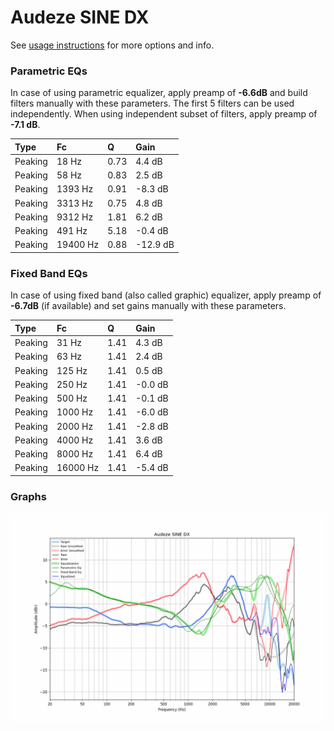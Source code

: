 # Audeze SINE DX
See [usage instructions](https://github.com/jaakkopasanen/AutoEq#usage) for more options and info.

### Parametric EQs
In case of using parametric equalizer, apply preamp of **-6.6dB** and build filters manually
with these parameters. The first 5 filters can be used independently.
When using independent subset of filters, apply preamp of **-7.1 dB**.

| Type    | Fc       |    Q | Gain     |
|:--------|:---------|:-----|:---------|
| Peaking | 18 Hz    | 0.73 | 4.4 dB   |
| Peaking | 58 Hz    | 0.83 | 2.5 dB   |
| Peaking | 1393 Hz  | 0.91 | -8.3 dB  |
| Peaking | 3313 Hz  | 0.75 | 4.8 dB   |
| Peaking | 9312 Hz  | 1.81 | 6.2 dB   |
| Peaking | 491 Hz   | 5.18 | -0.4 dB  |
| Peaking | 19400 Hz | 0.88 | -12.9 dB |

### Fixed Band EQs
In case of using fixed band (also called graphic) equalizer, apply preamp of **-6.7dB**
(if available) and set gains manually with these parameters.

| Type    | Fc       |    Q | Gain    |
|:--------|:---------|:-----|:--------|
| Peaking | 31 Hz    | 1.41 | 4.3 dB  |
| Peaking | 63 Hz    | 1.41 | 2.4 dB  |
| Peaking | 125 Hz   | 1.41 | 0.5 dB  |
| Peaking | 250 Hz   | 1.41 | -0.0 dB |
| Peaking | 500 Hz   | 1.41 | -0.1 dB |
| Peaking | 1000 Hz  | 1.41 | -6.0 dB |
| Peaking | 2000 Hz  | 1.41 | -2.8 dB |
| Peaking | 4000 Hz  | 1.41 | 3.6 dB  |
| Peaking | 8000 Hz  | 1.41 | 6.4 dB  |
| Peaking | 16000 Hz | 1.41 | -5.4 dB |

### Graphs
![](./Audeze%20SINE%20DX.png)
